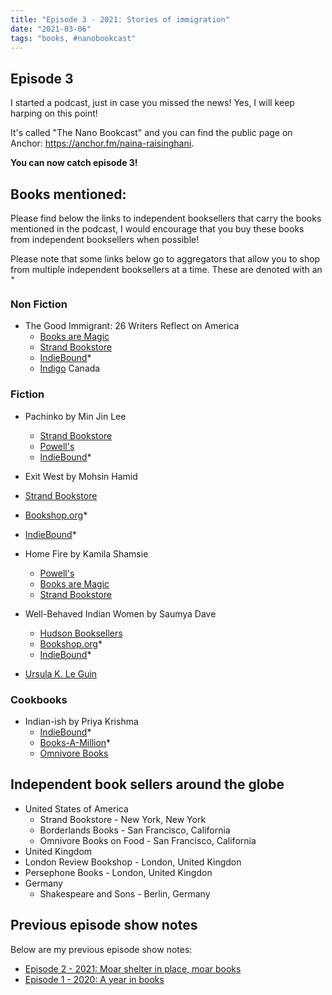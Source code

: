 ```yaml
---
title: "Episode 3 - 2021: Stories of immigration"
date: "2021-03-06"
tags: "books, #nanobookcast"
---
```


## Episode 3

I started a podcast, just in case you missed the news! Yes, I will keep harping on this point!

It's called "The Nano Bookcast" and you can find the public page on Anchor: https://anchor.fm/naina-raisinghani. 

**You can now catch episode 3!**

## Books mentioned:

Please find below the links to independent booksellers that carry the books mentioned in the podcast, I would encourage that you buy these books from independent booksellers when possible!

Please note that some links below go to aggregators that allow you to shop from multiple independent booksellers at a time. These are denoted with an `*`

### Non Fiction

- The Good Immigrant: 26 Writers Reflect on America
  - [Books are Magic](https://www.booksaremagic.net/?q=h.title.links&parms[eisbn]=2-gUryvjjJ9sLogLNzAvsg)
  - [Strand Bookstore](https://www.strandbooks.com/product/9780316524230?title=the_good_immigrant_26_writers_reflect_on_america)
  - [IndieBound](https://www.indiebound.org/book/9780316524285)*
  - [Indigo](https://www.chapters.indigo.ca/en-ca/books/the-good-immigrant-26-writers/9780316524230-item.html?ikwid=the+good+immigrant&ikwsec=Home&ikwidx=0#algoliaQueryId=c455956cc5b5dd81f20d626ba983cf9f) Canada

### Fiction

- Pachinko by Min Jin Lee
  - [Strand Bookstore](https://www.strandbooks.com/product/9781455563920?title=pachinko)
  - [Powell's](https://www.powells.com/book/pachinko-9781455563920)
  - [IndieBound](https://www.indiebound.org/book/9781455563920)*

-  Exit West by Mohsin Hamid
  - [Strand Bookstore](https://www.strandbooks.com/product/9780735212206?title=exit_west)
  - [Bookshop.org](https://bookshop.org/books/exit-west/9780735212206)*
  - [IndieBound](https://www.indiebound.org/book/9780735212206)*

- Home Fire by Kamila Shamsie
  - [Powell's](https://www.powells.com/book/home-fire-9780735217690)
  - [Books are Magic](https://www.booksaremagic.net/?q=h.title.links&parms[eisbn]=rC8Hn_GwKfR4436Zl40Uew)
  - [Strand Bookstore](https://www.strandbooks.com/product/9780735217690?title=home_fire)

- Well-Behaved Indian Women by Saumya Dave
  - [Hudson Booksellers](https://www.hudsonbooksellers.com/book/9781984806154?utm_source=prh&utm_medium=affiliate&utm_term=301&utm_content=PRHEFFDF5A7F1--9781984806154&utm_campaign=9781984806154)
  - [Bookshop.org](https://bookshop.org/books/well-behaved-indian-women/9781984806154)*
  - [IndieBound](https://www.indiebound.org/book/9781984806154)*

- [Ursula K. Le Guin](https://www.ursulakleguin.com/)

### Cookbooks

- Indian-ish by Priya Krishma
  - [IndieBound](https://www.indiebound.org/book/9781328482471)*
  - [Books-A-Million](https://www.booksamillion.com/p/Indian-Ish/Priya-Krishna/9781328482471?id=7396987167076)*
  - [Omnivore Books](https://omnivorebooks.myshopify.com/products/priya-krishna-indian-ish-recipes-and-antics-from-a-modern-american-family?_pos=1&_sid=76abde6ff&_ss=r)

## Independent book sellers around the globe

- United States of America
  - Strand Bookstore - New York, New York
  - Borderlands Books - San Francisco, California
  - Omnivore Books on Food - San Francisco, California
- United Kingdom
 - London Review Bookshop - London, United Kingdon
 - Persephone Books - London, United Kingdon
- Germany
  - Shakespeare and Sons - Berlin, Germany

## Previous episode show notes

Below are my previous episode show notes:
- [Episode 2 - 2021: Moar shelter in place, moar books](/podcast-2)
- [Episode 1 - 2020: A year in books](/podcast-1)
